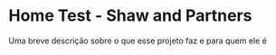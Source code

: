 
# Home Test - Shaw and Partners

Uma breve descrição sobre o que esse projeto faz e para quem ele é

